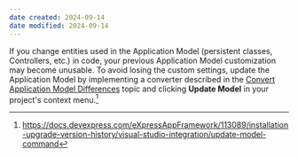 ```yaml
---
date created: 2024-09-14
date modified: 2024-09-14
---
```

If you change entities used in the Application Model (persistent classes, Controllers, etc.) in code, your previous Application Model customization may become unusable. To avoid losing the custom settings, update the Application Model by implementing a converter described in the [Convert Application Model Differences](https://docs.devexpress.com/eXpressAppFramework/112796/ui-construction/application-model-ui-settings-storage/application-model-storages/handle-application-model-upgrades) topic and clicking **Update Model** in your project's context menu.[^1]

[^1]: https://docs.devexpress.com/eXpressAppFramework/113089/installation-upgrade-version-history/visual-studio-integration/update-model-command
